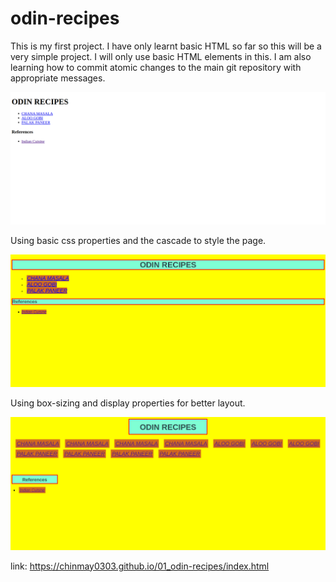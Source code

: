 # odin-recipes

This is my first project. I have only learnt basic HTML so far
so this will be a very simple project. 
I will only use basic HTML elements in this. 
I am also learning how to commit atomic changes to the main 
git repository with appropriate messages.

![1st](1.png)

Using basic css properties and the cascade to style the page.

![2nd](2.png)

Using box-sizing and display properties for better layout.

![3rd](3.png)


link: https://chinmay0303.github.io/01_odin-recipes/index.html
